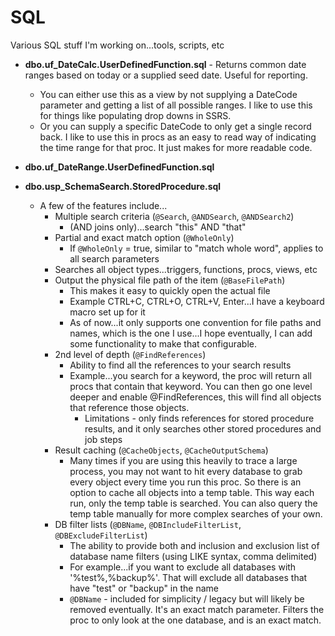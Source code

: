 # SQL
Various SQL stuff I'm working on...tools, scripts, etc

- **dbo.uf_DateCalc.UserDefinedFunction.sql** - Returns common date ranges based on today or a supplied seed date. Useful for reporting.
	- You can either use this as a view by not supplying a DateCode parameter and getting a list of all possible ranges. I like to use this for things like populating drop downs in SSRS.
	- Or you can supply a specific DateCode to only get a single record back. I like to use this in procs as an easy to read way of indicating the time range for that proc. It just makes for more readable code.

- **dbo.uf_DateRange.UserDefinedFunction.sql**

- **dbo.usp_SchemaSearch.StoredProcedure.sql**
	- A few of the features include...
		- Multiple search criteria (`@Search`, `@ANDSearch`, `@ANDSearch2`)
			- (AND joins only)...search "this" AND "that"
		- Partial and exact match option (`@WholeOnly`)
			- If `@WholeOnly` = true, similar to "match whole word", applies to all search parameters
		- Searches all object types...triggers, functions, procs, views, etc
		- Output the physical file path of the item (`@BaseFilePath`)
			- This makes it easy to quickly open the actual file
			- Example CTRL+C, CTRL+O, CTRL+V, Enter...I have a keyboard macro set up for it
			- As of now...it only supports one convention for file paths and names, which is the one I use...I hope eventually, I can add some functionality to make that configurable.
		- 2nd level of depth (`@FindReferences`)
			- Ability to find all the references to your search results
			- Example...you search for a keyword, the proc will return all procs that contain that keyword. You can then go one level deeper and enable @FindReferences, this will find all objects that reference those objects.
				- Limitations - only finds references for stored procedure results, and it only searches other stored procedures and job steps
		- Result caching (`@CacheObjects`, `@CacheOutputSchema`)
			- Many times if you are using this heavily to trace a large process, you may not want to hit every database to grab every object every time you run this proc. So there is an option to cache all objects into a temp table. This way each run, only the temp table is searched. You can also query the temp table manually for more complex searches of your own.
		- DB filter lists (`@DBName`, `@DBIncludeFilterList`, `@DBExcludeFilterList`)
			- The ability to provide both and inclusion and exclusion list of database name filters (using LIKE syntax, comma delimited)
			- For example...if you want to exclude all databases with '%test%,%backup%'. That will exclude all databases that have "test" or "backup" in the name
			- `@DBName` - included for simplicity / legacy but will likely be removed eventually. It's an exact match parameter. Filters the proc to only look at the one database, and is an exact match.
